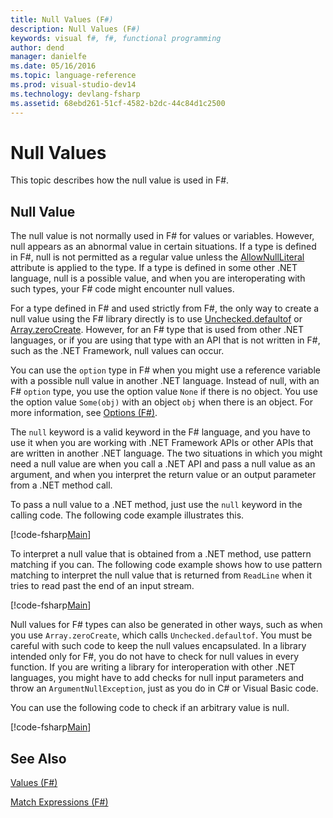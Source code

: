 ```yaml
---
title: Null Values (F#)
description: Null Values (F#)
keywords: visual f#, f#, functional programming
author: dend
manager: danielfe
ms.date: 05/16/2016
ms.topic: language-reference
ms.prod: visual-studio-dev14
ms.technology: devlang-fsharp
ms.assetid: 68ebd261-51cf-4582-b2dc-44c84d1c2500
---
```


# Null Values

This topic describes how the null value is used in F#.


## Null Value
The null value is not normally used in F# for values or variables. However, null appears as an abnormal value in certain situations. If a type is defined in F#, null is not permitted as a regular value unless the [AllowNullLiteral](https://msdn.microsoft.com/library/4f315196-f444-4cca-ba07-1176ff71eb0f) attribute is applied to the type. If a type is defined in some other .NET language, null is a possible value, and when you are interoperating with such types, your F# code might encounter null values.

For a type defined in F# and used strictly from F#, the only way to create a null value using the F# library directly is to use [Unchecked.defaultof](https://msdn.microsoft.com/library/9ff97f2a-1bd4-4f4c-afbe-5886a74ab977) or [Array.zeroCreate](https://msdn.microsoft.com/library/fa5b8e7a-1b5b-411c-8622-b58d7a14d3b2). However, for an F# type that is used from other .NET languages, or if you are using that type with an API that is not written in F#, such as the .NET Framework, null values can occur.

You can use the `option` type in F# when you might use a reference variable with a possible null value in another .NET language. Instead of null, with an F# `option` type, you use the option value `None` if there is no object. You use the option value `Some(obj)` with an object `obj` when there is an object. For more information, see [Options &#40;F&#35;&#41;](Options-%5BFSharp%5D.md).

The `null` keyword is a valid keyword in the F# language, and you have to use it when you are working with .NET Framework APIs or other APIs that are written in another .NET language. The two situations in which you might need a null value are when you call a .NET API and pass a null value as an argument, and when you interpret the return value or an output parameter from a .NET method call.

To pass a null value to a .NET method, just use the `null` keyword in the calling code. The following code example illustrates this.

[!code-fsharp[Main](snippets/fslangref1/snippet701.fs)]

To interpret a null value that is obtained from a .NET method, use pattern matching if you can. The following code example shows how to use pattern matching to interpret the null value that is returned from `ReadLine` when it tries to read past the end of an input stream.

[!code-fsharp[Main](snippets/fslangref1/snippet702.fs)]

Null values for F# types can also be generated in other ways, such as when you use `Array.zeroCreate`, which calls `Unchecked.defaultof`. You must be careful with such code to keep the null values encapsulated. In a library intended only for F#, you do not have to check for null values in every function. If you are writing a library for interoperation with other .NET languages, you might have to add checks for null input parameters and throw an `ArgumentNullException`, just as you do in C# or Visual Basic code.

You can use the following code to check if an arbitrary value is null.

[!code-fsharp[Main](snippets/fslangref1/snippet703.fs)]

## See Also
[Values &#40;F&#35;&#41;](Values-%5BFSharp%5D.md)

[Match Expressions &#40;F&#35;&#41;](Match-Expressions-%5BFSharp%5D.md)
